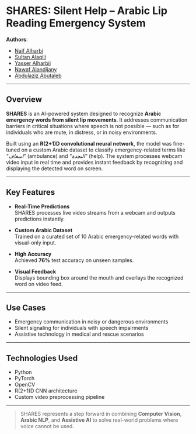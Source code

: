 # SHARES: Silent Help – Arabic Lip Reading Emergency System

**Authors**:  
- [Naif Alharbi](https://github.com/NaifMAlharbi)  
- [Sultan Alaqili](https://github.com/SL6I)  
- [Yasser Alharbii](https://github.com/yasser-alharbi)  
- [Nawaf Alandijany]()  
- [Abdulaziz Abutaleb](https://github.com/Abdulaziz0470)

---

## Overview

**SHARES** is an AI-powered system designed to recognize **Arabic emergency words from silent lip movements**. It addresses communication barriers in critical situations where speech is not possible — such as for individuals who are mute, in distress, or in noisy environments.

Built using an **R(2+1)D convolutional neural network**, the model was fine-tuned on a custom Arabic dataset to classify emergency-related terms like _"اسعاف"_ (ambulance) and _"النجدة"_ (help). The system processes webcam video input in real time and provides instant feedback by recognizing and displaying the detected word on screen.

---

## Key Features

- **Real-Time Predictions**  
  SHARES processes live video streams from a webcam and outputs predictions instantly.

- **Custom Arabic Dataset**  
  Trained on a curated set of 10 Arabic emergency-related words with visual-only input.

- **High Accuracy**  
  Achieved **76%** test accuracy on unseen samples.

- **Visual Feedback**  
  Displays bounding box around the mouth and overlays the recognized word on video feed.

---

## Use Cases

- Emergency communication in noisy or dangerous environments  
- Silent signaling for individuals with speech impairments  
- Assistive technology in medical and rescue scenarios

---

## Technologies Used

- Python  
- PyTorch  
- OpenCV  
- R(2+1)D CNN architecture  
- Custom video preprocessing pipeline  

---

> SHARES represents a step forward in combining **Computer Vision**, **Arabic NLP**, and **Assistive AI** to solve real-world problems where voice cannot be used.
